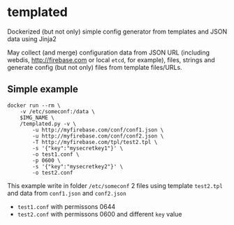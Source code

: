 # templated
Dockerized (but not only) simple config generator from templates and JSON data using Jinja2

May collect (and merge) configuration data from JSON URL (including webdis, http://firebase.com or local `etcd`, for example), files, strings and generate config (but not only) files from template files/URLs.

## Simple example
```
docker run --rm \
    -v /etc/someconf:/data \
    $IMG_NAME \
    /templated.py -v \
        -u http://myfirebase.com/conf/conf1.json \
        -u http://myfirebase.com/conf/conf2.json \
        -T http://myfirebase.com/tpl/test2.tpl \
        -s '{"key":"mysecretkey1"}' \
        -o test1.conf \
        -p 0600 \
        -s '{"key":"mysecretkey2"}' \
        -o test2.conf
```
This example write in folder `/etc/someconf` 2 files using template `test2.tpl` and data from `conf1.json` and `conf2.json`

* `test1.conf` with permissons 0644
* `test2.conf` with permissons 0600 and different `key` value




